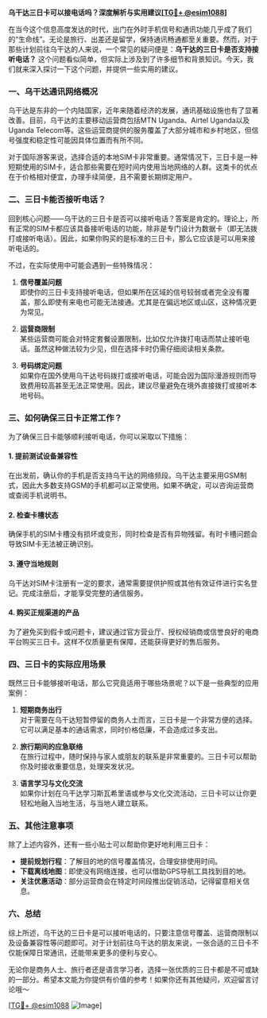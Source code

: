 **乌干达三日卡可以接电话吗？深度解析与实用建议[[TG💪+ @esim1088](https://t.me/s/esim1088)]**

在当今这个信息高度发达的时代，出门在外时手机信号和通讯功能几乎成了我们的“生命线”。无论是旅行、出差还是留学，保持通讯畅通都至关重要。然而，对于那些计划前往乌干达的人来说，一个常见的疑问便是：**乌干达的三日卡是否支持接听电话？** 这个问题看似简单，但实际上涉及到了许多细节和背景知识。今天，我们就来深入探讨一下这个问题，并提供一些实用的建议。

### 一、乌干达通讯网络概况

乌干达是东非的一个内陆国家，近年来随着经济的发展，通讯基础设施也有了显著改善。目前，乌干达的主要移动运营商包括MTN Uganda、Airtel Uganda以及Uganda Telecom等。这些运营商提供的服务覆盖了大部分城市和乡村地区，但信号强度和稳定性可能因具体位置而有所不同。

对于国际游客来说，选择合适的本地SIM卡非常重要。通常情况下，三日卡是一种短期使用的SIM卡，适合那些需要在短时间内使用当地网络的人群。这类卡的优点在于价格相对便宜，办理手续简便，且不需要长期绑定用户。

### 二、三日卡能否接听电话？

回到核心问题——乌干达的三日卡是否可以接听电话？答案是肯定的。理论上，所有正常的SIM卡都应该具备接听电话的功能，除非是专门设计为数据卡（即无法拨打或接听电话）。因此，如果你购买的是标准的三日卡，那么它应该是可以用来接听电话的。

不过，在实际使用中可能会遇到一些特殊情况：

1. **信号覆盖问题**  
   即使你的三日卡支持接听电话，但如果所在区域的信号较弱或者完全没有覆盖，那么即使有来电也可能无法接通。尤其是在偏远地区或山区，这种情况更为常见。

2. **运营商限制**  
   某些运营商可能会对特定套餐设置限制，比如仅允许拨打电话而禁止接听电话。虽然这种做法较为少见，但在选择卡时仍需仔细阅读相关条款。

3. **号码绑定问题**  
   如果你在国外使用乌干达号码拨打或接听电话，可能会因为国际漫游规则而导致费用较高甚至无法正常使用。因此，建议尽量避免在境外直接拨打或接听本地号码。

### 三、如何确保三日卡正常工作？

为了确保三日卡能够顺利接听电话，你可以采取以下措施：

#### 1. 提前测试设备兼容性
在出发前，确认你的手机是否支持乌干达的网络频段。乌干达主要采用GSM制式，因此大多数支持GSM的手机都可以正常使用。如果不确定，可以咨询运营商或查阅手机说明书。

#### 2. 检查卡槽状态
确保手机的SIM卡槽没有损坏或变形，同时检查是否有异物残留。有时卡槽问题会导致SIM卡无法被正确识别。

#### 3. 遵守当地规则
乌干达对SIM卡注册有一定的要求，通常需要提供护照或其他有效证件进行实名登记。完成注册后，才能享受完整的通信服务。

#### 4. 购买正规渠道的产品
为了避免买到假卡或问题卡，建议通过官方营业厅、授权经销商或信誉良好的电商平台购买三日卡。这样不仅质量更有保障，还能获得更好的售后服务。

### 四、三日卡的实际应用场景

既然三日卡能够接听电话，那么它究竟适用于哪些场景呢？以下是一些典型的应用案例：

1. **短期商务出行**  
   对于需要在乌干达短暂停留的商务人士而言，三日卡是一个非常方便的选择。它可以满足基本的通话需求，同时价格低廉，不会造成过多支出。

2. **旅行期间的应急联络**  
   在旅行过程中，随时保持与家人或朋友的联系是非常重要的。三日卡可以帮助你及时接收重要信息，处理突发状况。

3. **语言学习与文化交流**  
   如果你计划在乌干达学习斯瓦希里语或参与文化交流活动，三日卡可以让你更轻松地融入当地生活，与当地人建立联系。

### 五、其他注意事项

除了上述内容外，还有一些小贴士可以帮助你更好地利用三日卡：

- **提前规划行程**：了解目的地的信号覆盖情况，合理安排使用时间。
- **下载离线地图**：即使没有网络连接，也可以借助GPS导航工具找到目的地。
- **关注优惠活动**：部分运营商会在特定时间段推出促销活动，记得留意相关信息。

### 六、总结

综上所述，乌干达的三日卡是可以接听电话的，只要注意信号覆盖、运营商限制以及设备兼容性等问题即可。对于计划前往乌干达的朋友来说，一张合适的三日卡不仅能保障日常通讯，还能带来更多的便利与安心。

无论你是商务人士、旅行者还是语言学习者，选择一张优质的三日卡都是不可或缺的一部分。希望本文能为你提供有价值的参考！如果你还有其他疑问，欢迎留言讨论哦～

[[TG💪+ @esim1088](https://t.me/s/esim1088) ![Image](https://i.postimg.cc/4NQfJmqS/Snipaste-2025-05-13-00-14-12.png)]